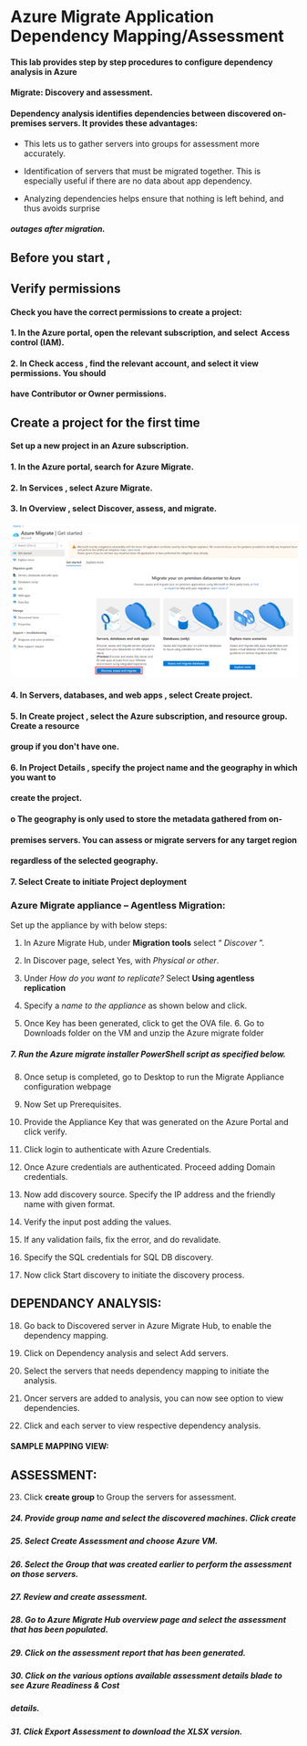 # Azure Migrate Application Dependency Mapping/Assessment

#### This lab provides step by step procedures to configure dependency analysis in Azure

#### Migrate: Discovery and assessment.

#### Dependency analysis identifies dependencies between discovered on-premises servers. It provides these advantages:

- This lets us to gather servers into groups for assessment more accurately.
- Identification of servers that must be migrated together. This is especially useful if there are no data about app dependency.

- Analyzing dependencies helps ensure that nothing is left behind, and thus avoids surprise

##### outages after migration.

## Before you start ,

## Verify permissions

#### Check you have the correct permissions to create a project:

#### 1. In the Azure portal, open the relevant subscription, and select  Access control (IAM).

#### 2. In Check access , find the relevant account, and select it view permissions. You should

#### have Contributor or Owner permissions.

## Create a project for the first time

#### Set up a new project in an Azure subscription.

#### 1. In the Azure portal, search for Azure Migrate.

#### 2. In Services , select Azure Migrate.

#### 3. In Overview , select Discover, assess, and migrate.

![AzureMigrate](assets/image1.png)

#### 4. In Servers, databases, and web apps , select Create project.

#### 5. In Create project , select the Azure subscription, and resource group. Create a resource

#### group if you don't have one.

#### 6. In Project Details , specify the project name and the geography in which you want to

#### create the project.

#### o The geography is only used to store the metadata gathered from on-

#### premises servers. You can assess or migrate servers for any target region

#### regardless of the selected geography.

#### 7. Select Create to initiate Project deployment


### Azure Migrate appliance – Agentless Migration:

Set up the appliance by with below steps:

1. In Azure Migrate Hub, under **Migration tools** select “ _Discover_ ”.


2. In Discover page, select Yes, with _Physical or other_.
3. Under _How do you want to replicate?_ Select **Using agentless replication**
4. Specify a _name to the appliance_ as shown below and click.


5. Once Key has been generated, click to get the OVA file.
    6. Go to Downloads folder on the VM and unzip the Azure migrate folder


##### 7. Run the Azure migrate installer PowerShell script as specified below.







8. Once setup is completed, go to Desktop to run the Migrate Appliance configuration webpage



9. Now Set up Prerequisites.


10. Provide the Appliance Key that was generated on the Azure Portal and click verify.


11. Click login to authenticate with Azure Credentials.





12. Once Azure credentials are authenticated. Proceed adding Domain credentials.


13. Now add discovery source. Specify the IP address and the friendly name with given format.
14. Verify the input post adding the values.


15. If any validation fails, fix the error, and do revalidate.


16. Specify the SQL credentials for SQL DB discovery.


17. Now click Start discovery to initiate the discovery process.


## DEPENDANCY ANALYSIS:

18. Go back to Discovered server in Azure Migrate Hub, to enable the dependency mapping.


19. Click on Dependency analysis and select Add servers.
20. Select the servers that needs dependency mapping to initiate the analysis.


21. Oncer servers are added to analysis, you can now see option to view dependencies.


22. Click and each server to view respective dependency analysis.

#### SAMPLE MAPPING VIEW:




## ASSESSMENT:

23. Click **create group** to Group the servers for assessment.

##### 24. Provide group name and select the discovered machines. Click create


##### 25. Select Create Assessment and choose Azure VM.


##### 26. Select the Group that was created earlier to perform the assessment on those servers.

##### 27. Review and create assessment.


##### 28. Go to Azure Migrate Hub overview page and select the assessment that has been populated.

##### 29. Click on the assessment report that has been generated.


##### 30. Click on the various options available assessment details blade to see Azure Readiness & Cost

##### details.


##### 31. Click Export Assessment to download the XLSX version.




